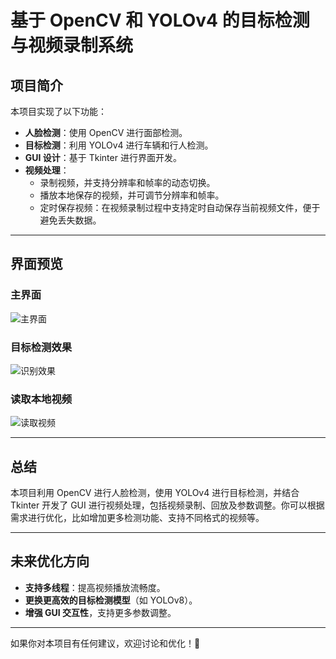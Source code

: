 # **基于 OpenCV 和 YOLOv4 的目标检测与视频录制系统**

## **项目简介**
本项目实现了以下功能：

- **人脸检测**：使用 OpenCV 进行面部检测。
- **目标检测**：利用 YOLOv4 进行车辆和行人检测。
- **GUI 设计**：基于 Tkinter 进行界面开发。
- **视频处理**：
  - 录制视频，并支持分辨率和帧率的动态切换。
  - 播放本地保存的视频，并可调节分辨率和帧率。
  - 定时保存视频：在视频录制过程中支持定时自动保存当前视频文件，便于避免丢失数据。

---

## **界面预览**

### **主界面**
![主界面](https://github.com/user-attachments/assets/6483c651-c072-4fac-9ad4-ad7ec83b80c8)

### **目标检测效果**
![识别效果](https://github.com/user-attachments/assets/14a9866a-d362-402f-91a6-23294244d693)

### **读取本地视频**
![读取视频](https://github.com/user-attachments/assets/04ae31dd-1379-4d95-9d04-389955ee225b)

---

## **总结**
本项目利用 OpenCV 进行人脸检测，使用 YOLOv4 进行目标检测，并结合 Tkinter 开发了 GUI 进行视频处理，包括视频录制、回放及参数调整。你可以根据需求进行优化，比如增加更多检测功能、支持不同格式的视频等。

---

## **未来优化方向**
- **支持多线程**：提高视频播放流畅度。
- **更换更高效的目标检测模型**（如 YOLOv8）。
- **增强 GUI 交互性**，支持更多参数调整。

---

如果你对本项目有任何建议，欢迎讨论和优化！🚀
